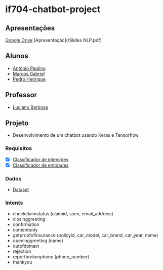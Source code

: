 # if704-chatbot-project

## Apresentações
[Google Drive](https://drive.google.com/drive/folders/1_w3cTjcT9fL_p4zWD1kSBjvky1cARzIG)
[Apresentação](/Slides NLP.pdf)

## Alunos
* [Antônio Paulino](https://github.com/aplneto)
* [Marcos Gabriel](https://github.com/gabrieldapaz)
* [Pedro Henrique](https://github.com/pedrohlscin)

## Professor
* [Luciano Barbosa](https://github.com/ProfLuciano)

## Projeto
* Desenvolvimento de um chatbot usando Keras e Tensorflow

### Requisitos

- [x] [Classificador de intenções](if704_entities_classifier.ipynb)
- [x] [Classificador de entidades](if704_intent_classifier.ipynb)

### Dados

* [Dataset]

[Dataset]: https://github.com/awslabs/multi-domain-goal-oriented-dialogues-dataset

### Intents

* checkclaimstatus (claimid, ssnn, email_address)
* closinggreeting
* confirmation
* contentonly
* getproofofinsurance (policyid, car_model, car_brand, car_year, name)
* openinggreeting (name)
* outofdomain
* rejection
* reportbrokenphone (phone_number)
* thankyou

<!--O, car_brand, car_model, car_year, claimid, email_address, name, phone_number, policyid, ssn-->
